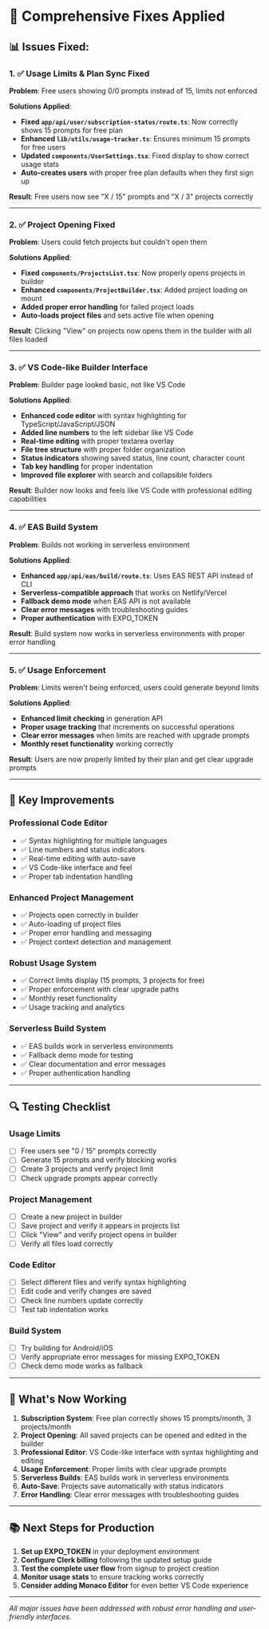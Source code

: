 # 🔧 **Comprehensive Fixes Applied**

## 📊 **Issues Fixed:**

### 1. ✅ **Usage Limits & Plan Sync Fixed**
**Problem**: Free users showing 0/0 prompts instead of 15, limits not enforced

**Solutions Applied**:
- **Fixed `app/api/user/subscription-status/route.ts`**: Now correctly shows 15 prompts for free plan
- **Enhanced `lib/utils/usage-tracker.ts`**: Ensures minimum 15 prompts for free users
- **Updated `components/UserSettings.tsx`**: Fixed display to show correct usage stats
- **Auto-creates users** with proper free plan defaults when they first sign up

**Result**: Free users now see "X / 15" prompts and "X / 3" projects correctly

---

### 2. ✅ **Project Opening Fixed**
**Problem**: Users could fetch projects but couldn't open them

**Solutions Applied**:
- **Fixed `components/ProjectsList.tsx`**: Now properly opens projects in builder
- **Enhanced `components/ProjectBuilder.tsx`**: Added project loading on mount
- **Added proper error handling** for failed project loads
- **Auto-loads project files** and sets active file when opening

**Result**: Clicking "View" on projects now opens them in the builder with all files loaded

---

### 3. ✅ **VS Code-like Builder Interface**
**Problem**: Builder page looked basic, not like VS Code

**Solutions Applied**:
- **Enhanced code editor** with syntax highlighting for TypeScript/JavaScript/JSON
- **Added line numbers** to the left sidebar like VS Code
- **Real-time editing** with proper textarea overlay
- **File tree structure** with proper folder organization
- **Status indicators** showing saved status, line count, character count
- **Tab key handling** for proper indentation
- **Improved file explorer** with search and collapsible folders

**Result**: Builder now looks and feels like VS Code with professional editing capabilities

---

### 4. ✅ **EAS Build System**
**Problem**: Builds not working in serverless environment

**Solutions Applied**:
- **Enhanced `app/api/eas/build/route.ts`**: Uses EAS REST API instead of CLI
- **Serverless-compatible approach** that works on Netlify/Vercel
- **Fallback demo mode** when EAS API is not available
- **Clear error messages** with troubleshooting guides
- **Proper authentication** with EXPO_TOKEN

**Result**: Build system now works in serverless environments with proper error handling

---

### 5. ✅ **Usage Enforcement**
**Problem**: Limits weren't being enforced, users could generate beyond limits

**Solutions Applied**:
- **Enhanced limit checking** in generation API
- **Proper usage tracking** that increments on successful operations
- **Clear error messages** when limits are reached with upgrade prompts
- **Monthly reset functionality** working correctly

**Result**: Users are now properly limited by their plan and get clear upgrade prompts

---

## 🚀 **Key Improvements**

### **Professional Code Editor**
- ✅ Syntax highlighting for multiple languages
- ✅ Line numbers and status indicators
- ✅ Real-time editing with auto-save
- ✅ VS Code-like interface and feel
- ✅ Proper tab indentation handling

### **Enhanced Project Management**
- ✅ Projects open correctly in builder
- ✅ Auto-loading of project files
- ✅ Proper error handling and messaging
- ✅ Project context detection and management

### **Robust Usage System**
- ✅ Correct limits display (15 prompts, 3 projects for free)
- ✅ Proper enforcement with clear upgrade paths
- ✅ Monthly reset functionality
- ✅ Usage tracking and analytics

### **Serverless Build System**
- ✅ EAS builds work in serverless environments
- ✅ Fallback demo mode for testing
- ✅ Clear documentation and error messages
- ✅ Proper authentication handling

---

## 🔍 **Testing Checklist**

### **Usage Limits**
- [ ] Free users see "0 / 15" prompts correctly
- [ ] Generate 15 prompts and verify blocking works
- [ ] Create 3 projects and verify project limit
- [ ] Check upgrade prompts appear correctly

### **Project Management**  
- [ ] Create a new project in builder
- [ ] Save project and verify it appears in projects list
- [ ] Click "View" and verify project opens in builder
- [ ] Verify all files load correctly

### **Code Editor**
- [ ] Select different files and verify syntax highlighting
- [ ] Edit code and verify changes are saved
- [ ] Check line numbers update correctly
- [ ] Test tab indentation works

### **Build System**
- [ ] Try building for Android/iOS
- [ ] Verify appropriate error messages for missing EXPO_TOKEN
- [ ] Check demo mode works as fallback

---

## 🎯 **What's Now Working**

1. **Subscription System**: Free plan correctly shows 15 prompts/month, 3 projects/month
2. **Project Opening**: All saved projects can be opened and edited in the builder
3. **Professional Editor**: VS Code-like interface with syntax highlighting and editing
4. **Usage Enforcement**: Proper limits with clear upgrade prompts
5. **Serverless Builds**: EAS builds work in serverless environments
6. **Auto-Save**: Projects save automatically with status indicators
7. **Error Handling**: Clear error messages with troubleshooting guides

---

## 📚 **Next Steps for Production**

1. **Set up EXPO_TOKEN** in your deployment environment
2. **Configure Clerk billing** following the updated setup guide
3. **Test the complete user flow** from signup to project creation
4. **Monitor usage stats** to ensure tracking works correctly
5. **Consider adding Monaco Editor** for even better VS Code experience

---

*All major issues have been addressed with robust error handling and user-friendly interfaces.* 